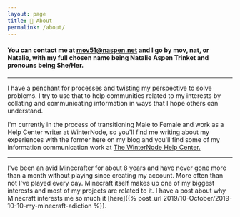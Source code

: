 ```yaml
---
layout: page
title: 👋 About
permalink: /about/
---
```


#### You can contact me at mov51@naspen.net and I go by mov, nat, or Natalie, with my full chosen name being Natalie Aspen Trinket and pronouns being She/Her. 

---

I have a penchant for processes and twisting my perspective to solve problems. I try to use that to help communities related to my interests by collating and communicating information in ways that I hope others can understand. 

I'm currently in the process of transitioning Male to Female and work as a Help Center writer at WinterNode, so you'll find me writing about my experiences with the former here on my blog and you'll find some of my information communication work at [The WinterNode Help Center.  ](https://help.winternode.com/50e0f53820f1441e86206e3ecae45e38)

---

I've been an avid Minecrafter for about 8 years and have never gone more than a month without playing since creating my account. More often than not I've played every day. Minecraft itself makes up one of my biggest interests and most of my projects are related to it. I have a post about why Minecraft interests me so much it [here]({% post_url 2019/10-October/2019-10-10-my-minecraft-adiction %}).
